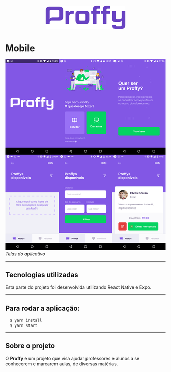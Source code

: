 <p align="center">
    <img alt="Proffy" src="../.github/logo.svg" width="250px" />
</p>

# Mobile

![Tela](../.github/mobile.png)
_Telas do aplicativo_

---

## Tecnologias utilizadas

Esta parte do projeto foi desenvolvida utilizando React Native e Expo.

---

## Para rodar a aplicação:

```shell
  $ yarn install
  $ yarn start
```

---

## Sobre o projeto

O **Proffy** é um projeto que visa ajudar professores e alunos a se conhecerem e marcarem aulas, de diversas matérias.
